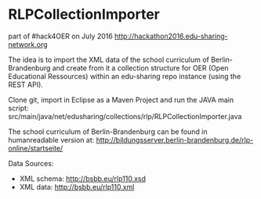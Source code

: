 # RLPCollectionImporter

part of #hack4OER on July 2016 http://hackathon2016.edu-sharing-network.org

The idea is to import the XML data of the school curriculum of Berlin-Brandenburg and create from it a collection structure for OER (Open Educational Ressources) within an edu-sharing repo instance (using the REST API).

Clone git, import in Eclipse as a Maven Project and run the JAVA main script: src/main/java/net/edusharing/collections/rlp/RLPCollectionImporter.java 

The school curriculum of Berlin-Brandenburg can be found in humanreadable version at:
http://bildungsserver.berlin-brandenburg.de/rlp-online/startseite/

Data Sources:

- XML schema: http://bsbb.eu/rlp110.xsd
- XML data: http://bsbb.eu/rlp110.xml
